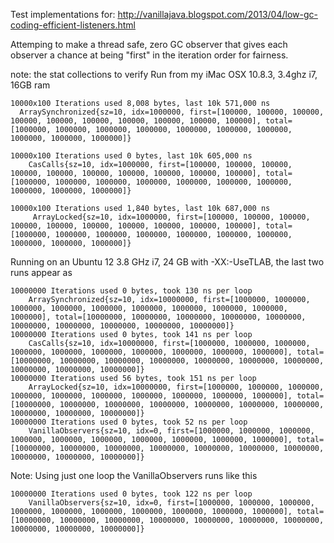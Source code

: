 Test implementations for: http://vanillajava.blogspot.com/2013/04/low-gc-coding-efficient-listeners.html

Attemping to make a thread safe, zero GC observer that gives each observer a chance at being "first" in the iteration order for fairness.


note: the stat collections to verify 
Run from my iMac OSX 10.8.3, 3.4ghz i7, 16GB ram


    10000x100 Iterations used 8,008 bytes, last 10k 571,000 ns
      ArraySynchronized{sz=10, idx=1000000, first=[100000, 100000, 100000, 100000, 100000, 100000, 100000, 100000, 100000, 100000], total=[1000000, 1000000, 1000000, 1000000, 1000000, 1000000, 1000000, 1000000, 1000000, 1000000]}

    10000x100 Iterations used 0 bytes, last 10k 605,000 ns
	    CasCalls{sz=10, idx=1000000, first=[100000, 100000, 100000, 100000, 100000, 100000, 100000, 100000, 100000, 100000], total=[1000000, 1000000, 1000000, 1000000, 1000000, 1000000, 1000000, 1000000, 1000000, 1000000]}

    10000x100 Iterations used 1,840 bytes, last 10k 687,000 ns
	     ArrayLocked{sz=10, idx=1000000, first=[100000, 100000, 100000, 100000, 100000, 100000, 100000, 100000, 100000, 100000], total=[1000000, 1000000, 1000000, 1000000, 1000000, 1000000, 1000000, 1000000, 1000000, 1000000]}

Running on an Ubuntu 12 3.8 GHz i7, 24 GB with -XX:-UseTLAB, the last two runs appear as

    10000000 Iterations used 0 bytes, took 130 ns per loop
        ArraySynchronized{sz=10, idx=10000000, first=[1000000, 1000000, 1000000, 1000000, 1000000, 1000000, 1000000, 1000000, 1000000, 1000000], total=[10000000, 10000000, 10000000, 10000000, 10000000, 10000000, 10000000, 10000000, 10000000, 10000000]}
    10000000 Iterations used 0 bytes, took 141 ns per loop
        CasCalls{sz=10, idx=10000000, first=[1000000, 1000000, 1000000, 1000000, 1000000, 1000000, 1000000, 1000000, 1000000, 1000000], total=[10000000, 10000000, 10000000, 10000000, 10000000, 10000000, 10000000, 10000000, 10000000, 10000000]}
    10000000 Iterations used 56 bytes, took 151 ns per loop
        ArrayLocked{sz=10, idx=10000000, first=[1000000, 1000000, 1000000, 1000000, 1000000, 1000000, 1000000, 1000000, 1000000, 1000000], total=[10000000, 10000000, 10000000, 10000000, 10000000, 10000000, 10000000, 10000000, 10000000, 10000000]}
    10000000 Iterations used 0 bytes, took 52 ns per loop
        VanillaObservers{sz=10, idx=0, first=[1000000, 1000000, 1000000, 1000000, 1000000, 1000000, 1000000, 1000000, 1000000, 1000000], total=[10000000, 10000000, 10000000, 10000000, 10000000, 10000000, 10000000, 10000000, 10000000, 10000000]}

Note: Using just one loop the VanillaObservers runs like this

    10000000 Iterations used 0 bytes, took 122 ns per loop
        VanillaObservers{sz=10, idx=0, first=[1000000, 1000000, 1000000, 1000000, 1000000, 1000000, 1000000, 1000000, 1000000, 1000000], total=[10000000, 10000000, 10000000, 10000000, 10000000, 10000000, 10000000, 10000000, 10000000, 10000000]}
